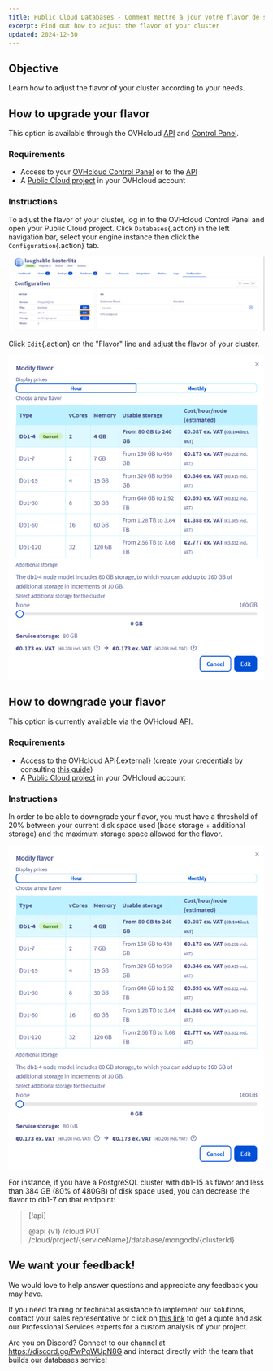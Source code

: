 ```yaml
---
title: Public Cloud Databases - Comment mettre à jour votre flavor de service (EN)
excerpt: Find out how to adjust the flavor of your cluster
updated: 2024-12-30
---
```


## Objective

Learn how to adjust the flavor of your cluster according to your needs.

## How to upgrade your flavor

This option is available through the OVHcloud [API](/links/api) and [Control Panel](/links/manager).

### Requirements

- Access to your [OVHcloud Control Panel](/links/manager) or to the [API](/links/api)
- A [Public Cloud project](/links/public-cloud) in your OVHcloud account

### Instructions

To adjust the flavor of your cluster, log in to the OVHcloud Control Panel and open your Public Cloud project. Click `Databases`{.action} in the left navigation bar, select your engine instance then click the `Configuration`{.action} tab.

![Cluster overview](images/cluster_overview.png)

Click `Edit`{.action} on the "Flavor" line and adjust the flavor of your cluster.

![Change node template](images/flavor_change_view.png)

## How to downgrade your flavor

This option is currently available via the OVHcloud [API](/links/api).

### Requirements

- Access to the OVHcloud [API](/links/api){.external} (create your credentials by consulting [this guide](/pages/manage_and_operate/api/first-steps))
- A [Public Cloud project](/links/public-cloud) in your OVHcloud account

### Instructions

In order to be able to downgrade your flavor, you must have a threshold of 20% between your current disk space used (base storage + additional storage) and the maximum storage space allowed for the flavor.

![Change node template](images/flavor_change_view.png)

For instance, if you have a PostgreSQL cluster with db1-15 as flavor and less than 384 GB (80% of 480GB) of disk space used, you can decrease the flavor to db1-7 on that endpoint:

> [!api]
>
> @api {v1} /cloud PUT /cloud/project/{serviceName}/database/mongodb/{clusterId}

## We want your feedback!

We would love to help answer questions and appreciate any feedback you may have.

If you need training or technical assistance to implement our solutions, contact your sales representative or click on [this link](/links/professional-services) to get a quote and ask our Professional Services experts for a custom analysis of your project.

Are you on Discord? Connect to our channel at <https://discord.gg/PwPqWUpN8G> and interact directly with the team that builds our databases service!